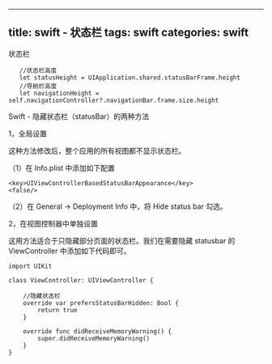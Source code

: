 
---
title: swift - 状态栏
tags: swift
categories: swift
---

状态栏

 ```
  	//状态栏高度
  	let statusHeight = UIApplication.shared.statusBarFrame.height
	//导航栏高度
   	let navigationHeight = self.navigationController?.navigationBar.frame.size.height
```
Swift - 隐藏状态栏（statusBar）的两种方法

1，全局设置

这种方法修改后，整个应用的所有视图都不显示状态栏。

（1）在 Info.plist 中添加如下配置

```
<key>UIViewControllerBasedStatusBarAppearance</key>
<false/>
```

（2）在 General -> Deployment Info 中，将 Hide status bar 勾选。

2，在视图控制器中单独设置

这用方法适合于只隐藏部分页面的状态栏。我们在需要隐藏 statusbar 的 ViewController 中添加如下代码即可。

```
import UIKit
 
class ViewController: UIViewController {
     
    //隐藏状态栏
    override var prefersStatusBarHidden: Bool {
        return true
    }
  
    override func didReceiveMemoryWarning() {
        super.didReceiveMemoryWarning()
    }
}
```